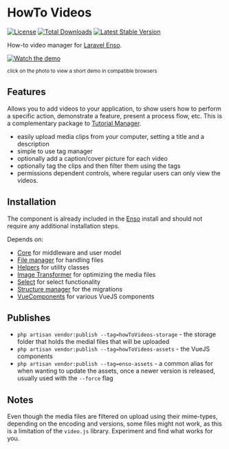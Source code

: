 # HowTo Videos

[![License](https://poser.pugx.org/laravel-enso/HowToVideos/license)](https://https://packagist.org/packages/laravel-enso/HowToVideos)
[![Total Downloads](https://poser.pugx.org/laravel-enso/HowToVideos/downloads)](https://packagist.org/packages/laravel-enso/HowToVideos)
[![Latest Stable Version](https://poser.pugx.org/laravel-enso/HowToVideos/version)](https://packagist.org/packages/laravel-enso/HowToVideos)

How-to video manager for [Laravel Enso](https://github.com/laravel-enso/Enso).

[![Watch the demo](https://laravel-enso.github.io/howtovideos/screenshots/bulma_selection_112_thumb.png)](https://laravel-enso.github.io/howtovideos/videos/bulma_demo.mp4)

<sup>click on the photo to view a short demo in compatible browsers</sup>

## Features

Allows you to add videos to your application, to show users how to perform a specific action, demonstrate a feature, 
present a process flow, etc. This is a complementary package to [Tutorial Manager](https://github.com/laravel-enso/TutorialManager).
 
 
 * easily upload media clips from your computer, setting a title and a description
 * simple to use tag manager
 * optionally add a caption/cover picture for each video
 * optionally tag the clips and then filter them using the tags 
 * permissions dependent controls, where regular users can only view the videos. 

## Installation

The component is already included in the [Enso](https://github.com/laravel-enso/Enso) install and should not require any additional installation steps.

Depends on:
 - [Core](https://github.com/laravel-enso/Core) for middleware and user model 
 - [File manager](https://github.com/laravel-enso/FileManager) for handling files
 - [Helpers](https://github.com/laravel-enso/Helpers) for utility classes
 - [Image Transformer](https://github.com/laravel-enso/ImageTransformer) for optimizing the media files
 - [Select](https://github.com/laravel-enso/Select) for select functionality
 - [Structure manager](https://github.com/laravel-enso/StructureManager) for the migrations
 - [VueComponents](https://github.com/laravel-enso/VueComponents) for various VueJS components

## Publishes

- `php artisan vendor:publish --tag=howToVideos-storage` - the storage folder that holds the medial files that will be uploaded
- `php artisan vendor:publish --tag=howToVideos-assets` - the VueJS components
- `php artisan vendor:publish --tag=enso-assets` - a common alias for when wanting to update the assets,
once a newer version is released, usually used with the `--force` flag

## Notes

Even though the media files are filtered on upload using their mime-types, depending on the encoding and versions, 
some files might not work, as this is a limitation of the `video.js` library. Experiment and find what works for you.
